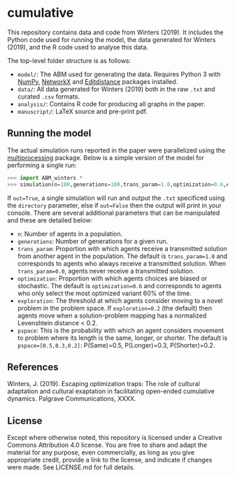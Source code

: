 # cumulative
This repository contains data and code from Winters (2019). It includes the Python code used for running the model, the data generated for Winters (2019), and the R code used to analyse this data. 

The top-level folder structure is as follows:

* `model/`: The ABM used for generating the data. Requires Python 3 with [NumPy](https://numpy.org/), [NetworkX](https://networkx.github.io/) and [Editdistance](https://github.com/aflc/editdistance) packages installed.
* `data/`:  All data generated for Winters (2019) both in the raw `.txt` and curated `.csv` formats.
* `analysis/`: Contains R code for producing all graphs in the paper.
* `manuscript/`: LaTeX source and pre-print pdf.

## Running the model
The actual simulation runs reported in the paper were parallelized using the [multiprocessing](https://docs.python.org/3/library/multiprocessing.html) package. Below is a simple version of the model for performing a single run:
```python
>>> import ABM_winters *
>>> simulation(n=100,generations=100,trans_param=1.0,optimization=0.6,exploration=0.2,directory='output.txt',run=0,out='False',pspace=[0.5,0.3,0.2])
```

If `out=True`, a single simulation will run and output the `.txt` specificed using the `directory` parameter, else if `out=False` then the output will print in your console. There are several additional parameters that can be manipulated and these are detailed below:

* `n`: Number of agents in a population.
* `generations`: Number of generations for a given run.
* `trans_param`: Proportion with which agents receive a transmitted solution from another agent in the population. The default is `trans_param=1.0` and corresponds to agents who always receive a transmitted solution. When `trans_param=0.0`, agents never receive a transmitted solution.
* `optimization`: Proportion with which agents choices are biased or stochastic. The default is `optimization=0.6` and corresponds to agents who only select the most optimized variant 60% of the time. 
* `exploration`: The threshold at which agents consider moving to a novel problem in the problem space. If `exploration=0.2` (the default) then agents move when a solution-problem mapping has a normalized Levenshtein distance < 0.2.
* `pspace`: This is the probability with which an agent considers movement to problem where its length is the same, longer, or shorter. The default is `pspace=[0.5,0.3,0.2]`: P(Same)=0.5, P(Longer)=0.3, P(Shorter)=0.2.

## References
Winters, J. (2019). Escaping optimization traps: The role of cultural adaptation and cultural exaptation in facilitating open-ended cumulative dynamics. Palgrave Communications, XXXX.

License
-------

Except where otherwise noted, this repository is licensed under a Creative Commons Attribution 4.0 license. You are free to share and adapt the material for any purpose, even commercially, as long as you give appropriate credit, provide a link to the license, and indicate if changes were made. See LICENSE.md for full details.
